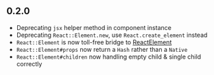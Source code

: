 ## 0.2.0

*  Deprecating `jsx` helper method in component instance
*  Deprecating `React::Element.new`, use `React.create_element` instead
*  `React::Element` is now toll-free bridge to [ReactElement](http://facebook.github.io/react/docs/glossary.html#react-elements)
*  `React::Element#props` now return a `Hash` rather than a `Native`
*  `React::Element#children` now handling empty child & single child correctly